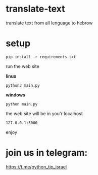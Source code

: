 # translate-text
translate text from all lenguage to hebrow

# setup
```
pip install -r requirements.txt
```
run the web site

**linux**
```
python3 main.py
```
**windows**
```
python main.py
```

the web site will be in you'r localhost

```
127.0.0.1:5000
```

enjoy

# join us in telegram:
https://t.me/python_tip_israel
